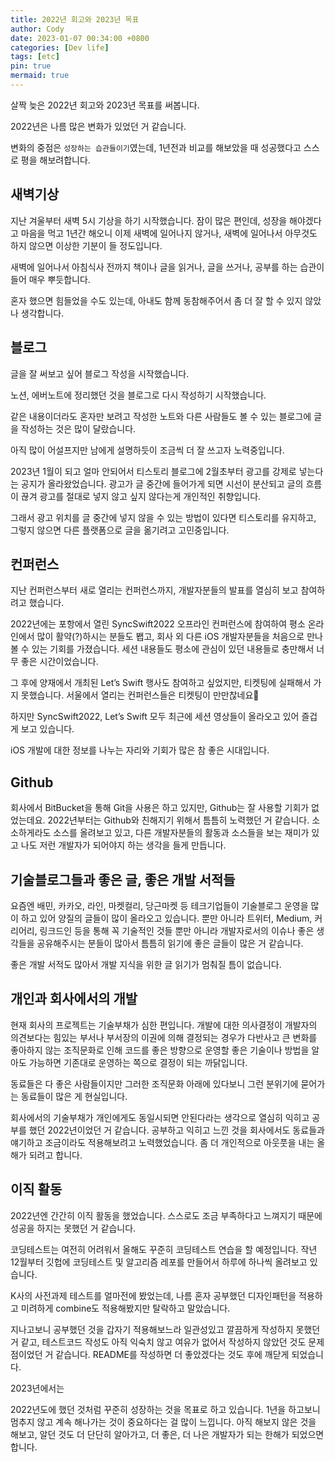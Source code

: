 ```yaml
---
title: 2022년 회고와 2023년 목표
author: Cody
date: 2023-01-07 00:34:00 +0800
categories: [Dev life]
tags: [etc]
pin: true
mermaid: true
---
```


살짝 늦은 2022년 회고와 2023년 목표를 써봅니다.

2022년은 나름 많은 변화가 있었던 거 같습니다.

변화의 중점은 `성장하는 습관들이기`였는데, 1년전과 비교를 해보았을 때 성공했다고 스스로 평을 해보려합니다.

## 새벽기상

지난 겨울부터 새벽 5시 기상을 하기 시작했습니다.
잠이 많은 편인데, 성장을 해야겠다고 마음을 먹고 1년간 해오니 이제 새벽에 일어나지 않거나, 새벽에 일어나서 아무것도 하지 않으면 이상한 기분이 들 정도입니다.

새벽에 일어나서 아침식사 전까지 책이나 글을 읽거나, 글을 쓰거나, 공부를 하는 습관이 들어 매우 뿌듯합니다.

혼자 했으면 힘들었을 수도 있는데, 아내도 함께 동참해주어서 좀 더 잘 할 수 있지 않았나 생각합니다.

## 블로그

글을 잘 써보고 싶어 블로그 작성을 시작했습니다.

노션, 에버노트에 정리했던 것을 블로그로 다시 작성하기 시작했습니다.

같은 내용이더라도 혼자만 보려고 작성한 노트와 다른 사람들도 볼 수 있는 블로그에 글을 작성하는 것은 많이 달랐습니다.

아직 많이 어설프지만 남에게 설명하듯이 조금씩 더 잘 쓰고자 노력중입니다.

2023년 1월이 되고 얼마 안되어서 티스토리 블로그에 2월초부터 광고를 강제로 넣는다는 공지가 올라왔었습니다.
광고가 글 중간에 들어가게 되면 시선이 분산되고 글의 흐름이 끊겨 광고를 절대로 넣지 않고 싶지 않다는게 개인적인 취향입니다.

그래서 광고 위치를 글 중간에 넣지 않을 수 있는 방법이 있다면 티스토리를 유지하고, 그렇지 않으면 다른 플랫폼으로 글을 옮기려고 고민중입니다.

## 컨퍼런스

지난 컨퍼런스부터 새로 열리는 컨퍼런스까지, 개발자분들의 발표를 열심히 보고 참여하려고 했습니다.

2022년에는 포항에서 열린 SyncSwift2022 오프라인 컨퍼런스에 참여하여 평소 온라인에서 많이 활약(?)하시는 분들도 봽고, 회사 외 다른 iOS 개발자분들을 처음으로 만나볼 수 있는 기회를 가졌습니다. 세션 내용들도 평소에 관심이 있던 내용들로 충만해서 너무 좋은 시간이었습니다.

그 후에 양재에서 개최된 Let’s Swift 행사도 참여하고 싶었지만, 티켓팅에 실패해서 가지 못했습니다. 서울에서 열리는 컨퍼런스들은 티켓팅이 만만찮네요🥲

하지만 SyncSwift2022, Let’s Swift 모두 최근에 세션 영상들이 올라오고 있어 즐겁게 보고 있습니다.

iOS 개발에 대한 정보를 나누는 자리와 기회가 많은 참 좋은 시대입니다.

## Github

회사에서 BitBucket을 통해 Git을 사용은 하고 있지만, Github는 잘 사용할 기회가 없었는데요. 2022년부터는 Github와 친해지기 위해서 틈틈히 노력했던 거 같습니다. 소소하게라도 소스를 올려보고 있고, 다른 개발자분들의 활동과 소스들을 보는 재미가 있고 나도 저런 개발자가 되어야지 하는 생각을 들게 만듭니다.

## 기술블로그들과 좋은 글, 좋은 개발 서적들

요즘엔 배민, 카카오, 라인, 마켓컬리, 당근마켓 등 테크기업들이 기술블로그 운영을 많이 하고 있어 양질의 글들이 많이 올라오고 있습니다. 뿐만 아니라 트위터, Medium, 커리어리, 링크드인 등을 통해 꼭 기술적인 것들 뿐만 아니라 개발자로서의 이슈나 좋은 생각들을 공유해주시는 분들이 많아서 틈틈히 읽기에 좋은 글들이 많은 거 같습니다.

좋은 개발 서적도 많아서 개발 지식을 위한 글 읽기가 멈춰질 틈이 없습니다.

## 개인과 회사에서의 개발

현재 회사의 프로젝트는 기술부채가 심한 편입니다. 
개발에 대한 의사결정이 개발자의 의견보다는 힘있는 부서나 부서장의 이권에 의해 결정되는 경우가 다반사고 큰 변화를 좋아하지 않는 조직문화로 인해 코드를 좋은 방향으로 운영할 좋은 기술이나 방법을 알아도 가능하면 기존대로 운영하는 쪽으로 결정이 되는 까닭입니다.

동료들은 다 좋은 사람들이지만 그러한 조직문화 아래에 있다보니 그런 분위기에 묻어가는 동료들이 많은 게 현실입니다.

회사에서의 기술부채가 개인에게도 동일시되면 안된다라는 생각으로 열심히 익히고 공부를 했던 2022년이었던 거 같습니다. 공부하고 익히고 느낀 것을 회사에서도 동료들과 얘기하고 조금이라도 적용해보려고 노력했었습니다. 좀 더 개인적으로 아웃풋을 내는 올해가 되려고 합니다.

## 이직 활동

2022년엔 간간히 이직 활동을 했었습니다. 스스로도 조금 부족하다고 느껴지기 때문에 성공을 하지는 못했던 거 같습니다.

코딩테스트는 여전히 어려워서 올해도 꾸준히 코딩테스트 연습을 할 예정입니다. 작년 12월부터 깃헙에 코딩테스트 및 알고리즘 레포를 만들어서 하루에 하나씩 올려보고 있습니다.

K사의 사전과제 테스트를 얼마전에 봤었는데, 나름 혼자 공부했던 디자인패턴을 적용하고 미려하게 combine도 적용해봤지만 탈락하고 말았습니다.

지나고보니 공부했던 것을 갑자기 적용해보느라 일관성있고 깔끔하게 작성하지 못했던 거 같고,  테스트코드 작성도 아직 익숙치 않고 여유가 없어서 작성하지 않았던 것도 문제점이었던 거 같습니다. README를 작성하면 더 좋았겠다는 것도 후에 깨닫게 되었습니다.

2023년에서는

2022년도에 했던 것처럼 꾸준히 성장하는 것을 목표로 하고 있습니다.
1년을 하고보니 멈추지 않고 계속 해나가는 것이 중요하다는 걸 많이 느낍니다.
아직 해보지 않은 것을 해보고, 알던 것도 더 단단히 알아가고, 더 좋은, 더 나은 개발자가 되는 한해가 되었으면 합니다.